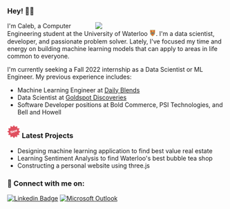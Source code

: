### Hey! 👋🏼
<img align='right' src="https://media.giphy.com/media/jdPMeyv9rn0hZHh8n9/giphy.gif" width="300">

I'm Caleb, a Computer Engineering student at the University of Waterloo <img src="assets/waterloo_logo.png" alt="drawing" width="15"/>. I'm a data scientist, developer, and passionate problem solver. Lately, I've focused my time and energy on building machine learning models that can apply to areas in life common to everyone. 

I'm currently seeking a Fall 2022 internship as a Data Scientist or ML Engineer. 
My previous experience includes:
- Machine Learning Engineer at [Daily Blends](https://www.dailyblends.com/)
- Data Scientist at [Goldspot Discoveries](https://goldspot.ca/our-technology/)
- Software Developer positions at Bold Commerce, PSI Technologies, and Bell and Howell

### <img src="assets/new_logo.png" alt="drawing" width="30"/> Latest Projects
- Designing machine learning application to find best value real estate
- Learning Sentiment Analysis to find Waterloo's best bubble tea shop
- Constructing a personal website using three.js

### 💬 Connect with me on: 
[![Linkedin Badge](https://img.shields.io/badge/-LinkedIn-blue?style=flat&logo=Linkedin&logoColor=white&link=https://www.linkedin.com/in/jennifer-jy-zhang/)](https://www.linkedin.com/in/calebchacko/) [![Microsoft Outlook](https://img.shields.io/badge/Microsoft_Outlook-0078D4?style=flat&logo=microsoft-outlook&logoColor=white&link=mailto:ctchacko@uwaterloo.ca)](mailto:ctchacko@uwaterloo.ca)

<!--
**CalebChacko/CalebChacko** is a ✨ _special_ ✨ repository because its `README.md` (this file) appears on your GitHub profile.

Here are some ideas to get you started:

- 🔭 I’m currently working on ...
- 🌱 I’m currently learning ...
- 👯 I’m looking to collaborate on ...
- 🤔 I’m looking for help with ...
- 💬 Ask me about ...
- 📫 How to reach me: ...
- 😄 Pronouns: ...
- ⚡ Fun fact: ...
-->
